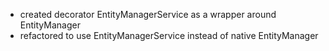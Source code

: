 - created decorator EntityManagerService as a wrapper around EntityManager
- refactored to use EntityManagerService instead of native EntityManager